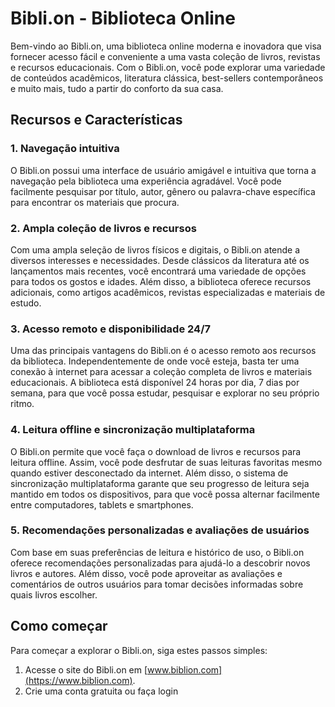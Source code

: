# Bibli.on - Biblioteca Online

Bem-vindo ao Bibli.on, uma biblioteca online moderna e inovadora que visa fornecer acesso fácil e conveniente a uma vasta coleção de livros, revistas e recursos educacionais. Com o Bibli.on, você pode explorar uma variedade de conteúdos acadêmicos, literatura clássica, best-sellers contemporâneos e muito mais, tudo a partir do conforto da sua casa.

## Recursos e Características

### 1. Navegação intuitiva

O Bibli.on possui uma interface de usuário amigável e intuitiva que torna a navegação pela biblioteca uma experiência agradável. Você pode facilmente pesquisar por título, autor, gênero ou palavra-chave específica para encontrar os materiais que procura.

### 2. Ampla coleção de livros e recursos

Com uma ampla seleção de livros físicos e digitais, o Bibli.on atende a diversos interesses e necessidades. Desde clássicos da literatura até os lançamentos mais recentes, você encontrará uma variedade de opções para todos os gostos e idades. Além disso, a biblioteca oferece recursos adicionais, como artigos acadêmicos, revistas especializadas e materiais de estudo.

### 3. Acesso remoto e disponibilidade 24/7

Uma das principais vantagens do Bibli.on é o acesso remoto aos recursos da biblioteca. Independentemente de onde você esteja, basta ter uma conexão à internet para acessar a coleção completa de livros e materiais educacionais. A biblioteca está disponível 24 horas por dia, 7 dias por semana, para que você possa estudar, pesquisar e explorar no seu próprio ritmo.

### 4. Leitura offline e sincronização multiplataforma

O Bibli.on permite que você faça o download de livros e recursos para leitura offline. Assim, você pode desfrutar de suas leituras favoritas mesmo quando estiver desconectado da internet. Além disso, o sistema de sincronização multiplataforma garante que seu progresso de leitura seja mantido em todos os dispositivos, para que você possa alternar facilmente entre computadores, tablets e smartphones.

### 5. Recomendações personalizadas e avaliações de usuários

Com base em suas preferências de leitura e histórico de uso, o Bibli.on oferece recomendações personalizadas para ajudá-lo a descobrir novos livros e autores. Além disso, você pode aproveitar as avaliações e comentários de outros usuários para tomar decisões informadas sobre quais livros escolher.

## Como começar

Para começar a explorar o Bibli.on, siga estes passos simples:

1. Acesse o site do Bibli.on em [www.biblion.com](https://www.biblion.com).
2. Crie uma conta gratuita ou faça login
